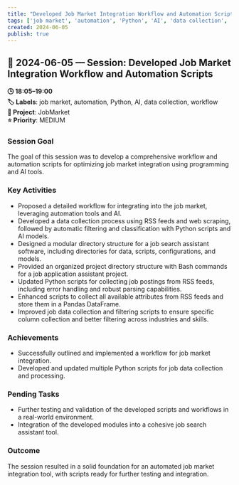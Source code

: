 ```yaml
---
title: "Developed Job Market Integration Workflow and Automation Scripts"
tags: ['job market', 'automation', 'Python', 'AI', 'data collection', 'workflow']
created: 2024-06-05
publish: true
---
```


## 📅 2024-06-05 — Session: Developed Job Market Integration Workflow and Automation Scripts

**🕒 18:05–19:00**  
**🏷️ Labels**: job market, automation, Python, AI, data collection, workflow  
**📂 Project**: JobMarket  
**⭐ Priority**: MEDIUM  


### Session Goal
The goal of this session was to develop a comprehensive workflow and automation scripts for optimizing job market integration using programming and AI tools.

### Key Activities
- Proposed a detailed workflow for integrating into the job market, leveraging automation tools and AI.
- Developed a data collection process using RSS feeds and web scraping, followed by automatic filtering and classification with Python scripts and AI models.
- Designed a modular directory structure for a job search assistant software, including directories for data, scripts, configurations, and models.
- Provided an organized project directory structure with Bash commands for a job application assistant project.
- Updated Python scripts for collecting job postings from RSS feeds, including error handling and robust parsing capabilities.
- Enhanced scripts to collect all available attributes from RSS feeds and store them in a Pandas DataFrame.
- Improved job data collection and filtering scripts to ensure specific column collection and better filtering across industries and skills.

### Achievements
- Successfully outlined and implemented a workflow for job market integration.
- Developed and updated multiple Python scripts for job data collection and processing.

### Pending Tasks
- Further testing and validation of the developed scripts and workflows in a real-world environment.
- Integration of the developed modules into a cohesive job search assistant tool.

### Outcome
The session resulted in a solid foundation for an automated job market integration tool, with scripts ready for further testing and integration.
